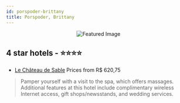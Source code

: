 ```yaml
---
id: porspoder-brittany
title: Porspoder, Brittany
---
```


<center><img src="https://i.travelapi.com/hotels/6000000/5980000/5970200/5970145/5524688d_z.jpg" alt="Featured Image" /></center>


##  4 star hotels - ⭐️⭐️⭐️⭐️

-    [Le Château de Sable](https://us.hurb.com/hotels/porspoder/le-chateau-de-sable-JNP-JP018476?cmp=18055) Prices from R$ 620,75
   > Pamper yourself with a visit to the spa, which offers massages. Additional features at this hotel include complimentary wireless Internet access, gift shops/newsstands, and wedding services.

